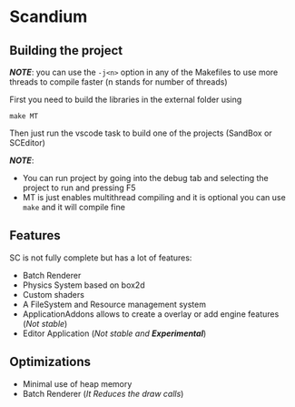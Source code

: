 # Scandium
## Building the project
***NOTE***: you can use the ```-j<n>``` option in any of the Makefiles to use more threads to compile faster (n stands for number of threads)

First you need to build the libraries in the external folder using
```shell
make MT
```

Then just run the vscode task to build one of the projects (SandBox or SCEditor)

***NOTE***: 
- You can run project by going into the debug tab and selecting the project to run and pressing F5
- MT is just enables multithread compiling and it is optional you can use ```make``` and it will compile fine
## Features
SC is not fully complete but has a lot of features:
- Batch Renderer
- Physics System based on box2d
- Custom shaders
- A FileSystem and Resource management system
- ApplicationAddons allows to create a overlay or add engine features (*Not stable*)
- Editor Application (*Not stable and **Experimental***)
## Optimizations
- Minimal use of heap memory
- Batch Renderer (*It Reduces the draw calls*)

